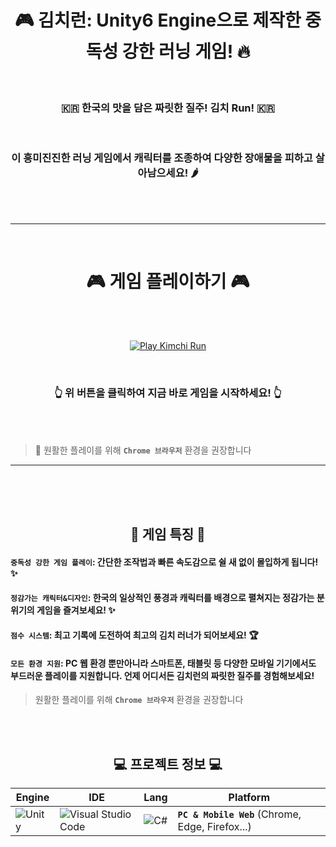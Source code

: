 <div align="center">
 
# 🎮 김치런: Unity6 Engine으로 제작한 중독성 강한 러닝 게임! 🔥

<br>


 
### 🇰🇷 한국의 맛을 담은 짜릿한 질주! 김치 Run! 🇰🇷

<br>

### 이 흥미진진한 러닝 게임에서 캐릭터를 조종하여 다양한 장애물을 피하고 살아남으세요! 🌶️

</div>

<br><br><hr><br>

 # <div align="center"> 🎮 게임 플레이하기 🎮 </div>

<br><br>

<div align="center">
  
[![Play Kimchi Run](https://img.shields.io/badge/PLAY%20KIMCHI%20RUN-FF0000?style=for-the-badge&logo=unity&logoColor=white)](https://play.unity.com/en/games/fdc0bfd5-6e15-404e-b3a6-ef55d4d4bb78/kimchi-run-by-wj)

<br>

### **👆 위 버튼을 클릭하여 지금 바로 게임을 시작하세요! 👆**
</div>


<br>


<br>

> 📢 원활한 플레이를 위해 **`Chrome 브라우저`** 환경을 권장합니다

<hr><br><br>

<div align="center">

<br>
 
## 🎯 게임 특징 🎯

</div>

#### `중독성 강한 게임 플레이`: 간단한 조작법과 빠른 속도감으로 쉴 새 없이 몰입하게 됩니다! ✨  
#### `정감가는 캐릭터&디자인`: 한국의 일상적인 풍경과 캐릭터를 배경으로 펼쳐지는 정감가는 분위기의 게임을 즐겨보세요! ✨      
#### `점수 시스템`: 최고 기록에 도전하여 최고의 김치 러너가 되어보세요! 🏆    
#### `모든 환경 지원`: PC 웹 환경 뿐만아니라 스마트폰, 태블릿 등 다양한 모바일 기기에서도 부드러운 플레이를 지원합니다. 언제 어디서든 김치런의 짜릿한 질주를 경험해보세요!
> 원활한 플레이를 위해 **`Chrome 브라우저`** 환경을 권장합니다


<br>

<div align="center">

<br>
 
## 💻 프로젝트 정보 💻


 
| Engine | IDE | Lang | Platform |
|---|---|---|---|
| ![Unity](https://img.shields.io/badge/unity-%23000000.svg?style=for-the-badge&logo=unity&logoColor=white) | ![Visual Studio Code](https://img.shields.io/badge/Visual%20Studio%20Code-0078d7.svg?style=for-the-badge&logo=visual-studio-code&logoColor=white) | ![C#](https://img.shields.io/badge/c%23-%23239120.svg?style=for-the-badge&logo=csharp&logoColor=white) | **`PC & Mobile Web`** (Chrome, Edge, Firefox...) |


</div>

<br>
<br>
